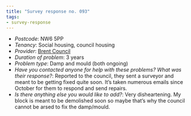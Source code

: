 ```yaml
---
title: "Survey response no. 093"
tags: 
- survey-response
---
```


- *Postcode*: NW6 5PP 
- *Tenancy*: Social housing, council housing  
- *Provider*: [Brent Council](providers/Brent)
- *Duration of problem*: 3 years  
- *Problem type*: Damp and mould (both ongoing)  
- *Have you contacted anyone for help with these problems? What was their response?*: Reported to the council, they sent a surveyor and meant to be getting fixed quite soon. It’s taken numerous emails since October for them to respond and send repairs. 
- *Is there anything else you would like to add?*: Very disheartening. My block is meant to be demolished soon so maybe that’s why the council cannot be arsed to fix the damp/mould. 